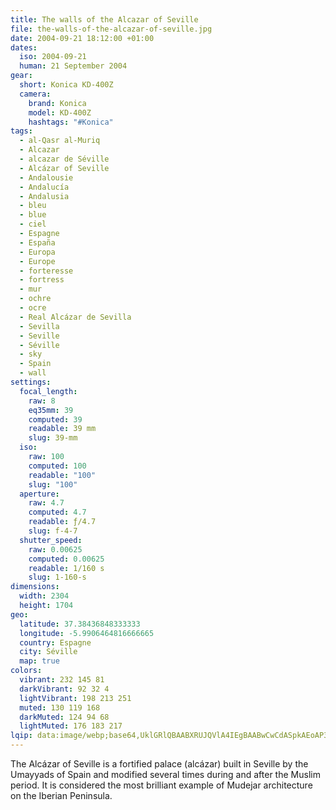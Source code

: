 ```yaml
---
title: The walls of the Alcazar of Seville
file: the-walls-of-the-alcazar-of-seville.jpg
date: 2004-09-21 18:12:00 +01:00
dates:
  iso: 2004-09-21
  human: 21 September 2004
gear:
  short: Konica KD-400Z
  camera:
    brand: Konica
    model: KD-400Z
    hashtags: "#Konica"
tags:
  - al-Qasr al-Muriq
  - Alcazar
  - alcazar de Séville
  - Alcázar of Seville
  - Andalousie
  - Andalucía
  - Andalusia
  - bleu
  - blue
  - ciel
  - Espagne
  - España
  - Europa
  - Europe
  - forteresse
  - fortress
  - mur
  - ochre
  - ocre
  - Real Alcázar de Sevilla
  - Sevilla
  - Seville
  - Séville
  - sky
  - Spain
  - wall
settings:
  focal_length:
    raw: 8
    eq35mm: 39
    computed: 39
    readable: 39 mm
    slug: 39-mm
  iso:
    raw: 100
    computed: 100
    readable: "100"
    slug: "100"
  aperture:
    raw: 4.7
    computed: 4.7
    readable: ƒ/4.7
    slug: f-4-7
  shutter_speed:
    raw: 0.00625
    computed: 0.00625
    readable: 1/160 s
    slug: 1-160-s
dimensions:
  width: 2304
  height: 1704
geo:
  latitude: 37.38436848333333
  longitude: -5.9906464816666665
  country: Espagne
  city: Séville
  map: true
colors:
  vibrant: 232 145 81
  darkVibrant: 92 32 4
  lightVibrant: 198 213 251
  muted: 130 119 168
  darkMuted: 124 94 68
  lightMuted: 176 183 217
lqip: data:image/webp;base64,UklGRlQBAABXRUJQVlA4IEgBAABwCwCdASpkAEoAP3Gyzl40rr6tpnkrs9AuCWIAxzXjAtu5gqT1VBlth+R8RxjDoRp6uww8XTvvPTbxNLX5s1DGO3qOoNma5Fo4glE84gCZShy+YzZq+tj9eBEl1n3mipml6oDAAP7P40JV6vRlUHxaVk+KjzbWVKt3FpXp8eN542ydEP7EuaUT8F1iZ0a2Dz6KyfIj7lgIWBady9M+llZ/twtAp45a3v6GP/jZ1+SlSwU9B3t77YV0oDQtmsU69Z78Prbh8iHgH9tM7xC+r4ntGnFs+D4LfLlv4r5IjhAjF2QCvz8PVHqy/CXXVb9p7GN7fBIG894bcgmU1zN/llxLL93JDwcJZ0muEN6sdB6O7/z/JO5bNvADVFuLwa0FLpsCOm6ukIGMPkbAamEs/XJV2xMt8SA91n4TEB3okQc1HyNCHl3rkYAA
---
```


The Alcázar of Seville is a fortified palace (alcázar) built in Seville by the Umayyads of Spain and modified several times during and after the Muslim period. It is considered the most brilliant example of Mudejar architecture on the Iberian Peninsula.
